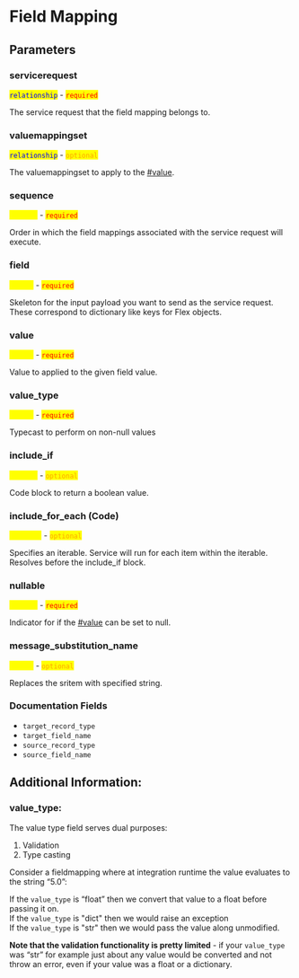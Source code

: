 # Field Mapping

## Parameters

### servicerequest

<mark style="color:blue;">`relationship`</mark> - <mark style="color:red;">`required`</mark>

The service request that the field mapping belongs to.

### valuemappingset

<mark style="color:blue;">`relationship`</mark> - <mark style="color:orange;">`optional`</mark>

The valuemappingset to apply to the [#value](field-mapping.md#value "mention").

### sequence

<mark style="color:yellow;">`integer`</mark> - <mark style="color:red;">`required`</mark>

Order in which the field mappings associated with the service request will execute.

### field

<mark style="color:yellow;">`string`</mark> - <mark style="color:red;">`required`</mark>

Skeleton for the input payload you want to send as the service request. These correspond to dictionary like keys for Flex objects.

### value

<mark style="color:yellow;">`string`</mark> - <mark style="color:red;">`required`</mark>

Value to applied to the given field value.

### value\_type

<mark style="color:yellow;">`string`</mark> - <mark style="color:red;">`required`</mark>

Typecast to perform on non-null values

### include\_if

<mark style="color:yellow;">`boolean`</mark> - <mark style="color:orange;">`optional`</mark>

Code block to return a boolean value.

### include\_for\_each (Code)

<mark style="color:yellow;">`iterable`</mark> - <mark style="color:orange;">`optional`</mark>

Specifies an iterable. Service will run for each item within the iterable. Resolves before the include\_if block.

### nullable

<mark style="color:yellow;">`boolean`</mark> - <mark style="color:red;">`required`</mark>

Indicator for if the [#value](field-mapping.md#value "mention") can be set to null.

### message\_substitution\_name

<mark style="color:yellow;">`string`</mark> - <mark style="color:orange;">`optional`</mark>

Replaces the sritem with specified string.

### Documentation Fields

* `target_record_type`
* `target_field_name`
* `source_record_type`
* `source_field_name`



## Additional Information:

### value\_type:

The value type field serves dual purposes:

1. Validation
2. Type casting

Consider a fieldmapping where at integration runtime the value evaluates to the string “5.0”:

If the `value_type` is “float” then we convert that value to a float before passing it on.\
If the `value_type` is "dict" then we would raise an exception\
If the `value_type` is "str" then we would pass the value along unmodified.

**Note that the validation functionality is pretty limited** - if your `value_type` was “str” for example just about any value would be converted and not throw an error, even if your value was a float or a dictionary.

